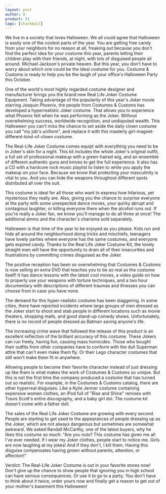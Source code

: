 ```yaml
---
layout: post
author: 9
product: 51
tags: [sharkbait]
---
```


We live in a society that loves Halloween. We all could agree that Halloween is easily one of the coolest parts of the year. You are getting free candy from your neighbors for no reason at all, freaking out because you don't find the perfect idea for your costume this year, parents letting their children play with their friends, at night, with lots of disguised people all around. Michael Jackson's private heaven. But this year, you don't have to worry about which one could be the ideal costume for you. Costume & Customs is ready to help you be the laugh of your office's Halloween Party this October.

One of the world's most highly regarded costume designer and manufacturer brings you the brand new Real Life Joker Costume Equipment. Taking advantage of the popularity of this year's Joker movie starring Joaquin Phoenix, the people from Costumes & Customs has developed a hyperrealistic Joker costume.  That allows you to experience what Phoenix felt when he was performing as the Joker. Without overwhelming success, worldwide recognition, and undisputed wealth. This Halloween you can't miss the chance to set aside the daily clown costume you call "my job's uniform", and replace it with this masterly girl-magnet-different-kind-of-clown costume.

The Real-Life Joker Costume comes equipt with everything you need to be in Joker's skin for a night. This kit includes the whole Joker's original outfit, a full set of professional makeup with a green-haired wig, and an ensemble of different authentic guns and knives to get the full experience. It also has a CD with a hardcore rock music playlist to listen to while you apply the makeup on your face. Because we know that protecting your masculinity is vital to you. And you can hide the weapons throughout different spots distributed all over the suit.

This costume is ideal for all those who want to express how hilarious, yet mysterious they really are. Also, giving you the chance to surprise everyone at the party with some unexpected dance moves, your quirky abrupt and contagious laughter, or killing everyone there when the alcohol runs out. If you're really a Joker fan, we know you'll manage to do all three at once! The additional ammo and the character's charisma sold separately.

Halloween is that time of the year to be enjoyed as you please. Kids run and hide all around the neighborhood doing tricks and mischiefs, teenagers have lovely parties where everyone has the same costumes, and everyone gets expired candy. Thanks to the Real Life Joker Costume Kit, the lonely straight men will have the opportunity to drain all of their insecurities and frustrations by committing crimes disguised as the Joker.

The positive reception has been so overwhelming that Costumes & Customs is now selling an extra DVD that teaches you to be as real as the costume itself! It has dance lessons with the latest cool moves, a video guide on how to properly use your weapons with torture techniques, and a two hour documentary with descriptions of different traumas and illnesses you can choose from in case you have none.

The demand for this hyper-realistic costume has been staggering. In some cities, there have reported incidents where large groups of men dressed as the Joker start to shoot and stab people in different locations such as movie theaters, shopping malls, and good stand-up comedy shows. Unfortunately, there is no record of people dressed as Batman saving anyone's life.

The increasing crime wave that followed the release of this product is an excellent reflection of the brilliant accuracy of this costume. These Jokers can run freely, having fun, causing mass homicides. Those who bought their outfits from other companies have to conform with the dull Superman attire that can't even make them fly. Or their Lego character costumes that still won't make them fit in anywhere.

Allowing people to become their favorite character instead of just dressing up like them is what makes the work of Costumes & Customs so unique. But this is not the first time the company produced a costume that has turned out so realistic. For example, in the Costumes & Customs catalog, there are other hyperreal disguises. Like a Kylie Jenner costume containing expensive women clothes, an iPod full of "Rise and Shine" remixes with Travis Scott's entire discography, and a baby girl dol. The costume kit doesn't come with a father doll.

The sales of the Real Life Joker Costume are growing with every second. People are starting to get used to the appearances of people dressing up as the Joker, which are not always dangerous but sometimes are somewhat awkward. We asked Randall McCarthy, one of the latest buyers, why he likes this costume so much: "Are you nuts? This costume has given me all I've ever needed. If I wear my Joker clothes, people start to notice me. Girls are now laughing at my jokes! And if they don't, I kill them. Having this disguise compensates having grown without parents, attention, or affection!"

Verdict: The Real-Life Joker Costume is out in your favorite stores now! Don't give up the chance to show people that ignoring you in high school can have serious consequences. Or use it to go to a party. You don't have to think about it twice, order yours now and finally get a reason to get out of your mother's basement this Halloween!
